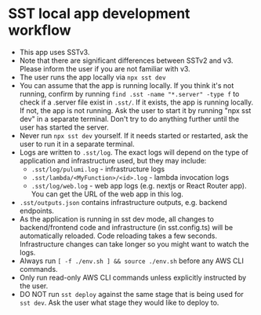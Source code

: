 # SST local app development workflow

- This app uses SSTv3.
- Note that there are significant differences between SSTv2 and v3. Please inform the user if you are not familiar with v3.
- The user runs the app locally via `npx sst dev`
- You can assume that the app is running locally. If you think it's not running, confirm by running `find .sst -name "*.server" -type f` to check if a .server file exist in `.sst/`. If it exists, the app is running locally. If not, the app is not running. Ask the user to start it by running "npx sst dev" in a separate terminal. Don't try to do anything further until the user has started the server.
- Never run `npx sst dev` yourself. If it needs started or restarted, ask the user to run it in a separate terminal.
- Logs are written to `.sst/log`. The exact logs will depend on the type of application and infrastructure used, but they may include:
   - `.sst/log/pulumi.log` - infrastructure logs
   - `.sst/lambda/<MyFunction>/<id>.log` - lambda invocation logs
   - `.sst/log/web.log` - web app logs (e.g. nextjs or React Router app). You can get the URL of the web app in this log.
- `.sst/outputs.json` contains infrastructure outputs, e.g. backend endpoints.
- As the application is running in sst dev mode, all changes to backend/frontend code and infrastructure (in sst.config.ts) will be automatically reloaded. Code reloading takes a few seconds. Infrastructure changes can take longer so you might want to watch the logs.
- Always run `[ -f ./env.sh ] && source ./env.sh` before any AWS CLI commands. 
- Only run read-only AWS CLI commands unless explicitly instructed by the user.
- DO NOT run `sst deploy` against the same stage that is being used for `sst dev`. Ask the user what stage they would like to deploy to.